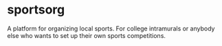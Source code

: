 # sportsorg
A platform for organizing local sports. For college intramurals or anybody else who wants to set up their own sports competitions.
